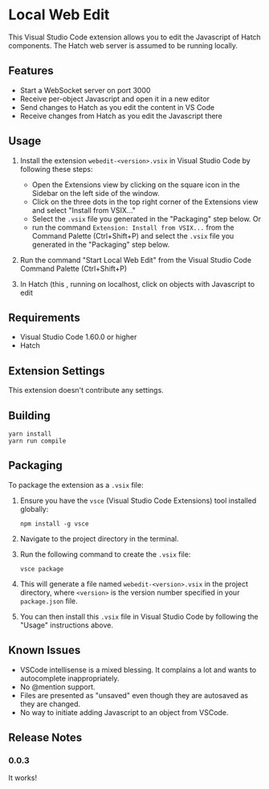 # Local Web Edit

This Visual Studio Code extension allows you to edit the Javascript of Hatch components. The Hatch web server is assumed to be running locally.

## Features

- Start a WebSocket server on port 3000
- Receive per-object Javascript and open it in a new editor
- Send changes to Hatch as you edit the content in VS Code
- Receive changes from Hatch as you edit the Javascript there

## Usage

1. Install the extension `webedit-<version>.vsix` in Visual Studio Code by following these steps:
   - Open the Extensions view by clicking on the square icon in the Sidebar on the left side of the window.
   - Click on the three dots in the top right corner of the Extensions view and select "Install from VSIX..."
   - Select the `.vsix` file you generated in the "Packaging" step below.
Or
   - run the command `Extension: Install from VSIX...` from the Command Palette (Ctrl+Shift+P) and select the `.vsix` file you generated in the "Packaging" step below.

2. Run the command "Start Local Web Edit" from the Visual Studio Code Command Palette (Ctrl+Shift+P)
3. In Hatch (this , running on localhost, click on objects with Javascript to edit

## Requirements

- Visual Studio Code 1.60.0 or higher
- Hatch

## Extension Settings

This extension doesn't contribute any settings.

## Building

```
yarn install
yarn run compile
```

## Packaging

To package the extension as a `.vsix` file:

1. Ensure you have the `vsce` (Visual Studio Code Extensions) tool installed globally:
   ```
   npm install -g vsce
   ```

2. Navigate to the project directory in the terminal.

3. Run the following command to create the `.vsix` file:
   ```
   vsce package
   ```

4. This will generate a file named `webedit-<version>.vsix` in the project directory, where `<version>` is the version number specified in your `package.json` file.

5. You can then install this `.vsix` file in Visual Studio Code by following the "Usage" instructions above.

## Known Issues

- VSCode intellisense is a mixed blessing. It complains a lot and wants to autocomplete inappropriately.
- No @mention support.
- Files are presented as "unsaved" even though they are autosaved as they are changed.
- No way to initiate adding Javascript to an object from VSCode.

## Release Notes

### 0.0.3

It works!
